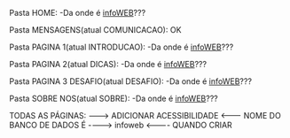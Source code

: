 Pasta HOME:
-Da onde é    <a href="banenr.html">infoWEB</a>???


Pasta MENSAGENS(atual COMUNICACAO): OK


Pasta PAGINA 1(atual INTRODUCAO):
-Da onde é    <a href="banenr.html">infoWEB</a>???


Pasta PAGINA 2(atual DICAS):
-Da onde é    <a href="banenr.html">infoWEB</a>???


Pasta PAGINA 3 DESAFIO(atual DESAFIO):
-Da onde é    <a href="banenr.html">infoWEB</a>???


Pasta SOBRE NOS(atual SOBRE):
-Da onde é    <a href="banenr.html">infoWEB</a>???


TODAS AS PÁGINAS: ---> ADICIONAR ACESSIBILIDADE <---
NOME DO BANCO DE DADOS É ----> infoweb <---- QUANDO CRIAR
